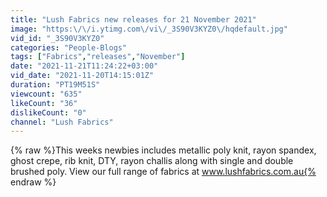 ```yaml
---
title: "Lush Fabrics new releases for 21 November 2021"
image: "https:\/\/i.ytimg.com\/vi\/_3S90V3KYZ0\/hqdefault.jpg"
vid_id: "_3S90V3KYZ0"
categories: "People-Blogs"
tags: ["Fabrics","releases","November"]
date: "2021-11-21T11:24:22+03:00"
vid_date: "2021-11-20T14:15:01Z"
duration: "PT19M51S"
viewcount: "635"
likeCount: "36"
dislikeCount: "0"
channel: "Lush Fabrics"
---
```

{% raw %}This weeks newbies includes metallic poly knit, rayon spandex, ghost crepe, rib knit, DTY, rayon challis along with single and double brushed poly.  View our full range of fabrics at www.lushfabrics.com.au{% endraw %}
